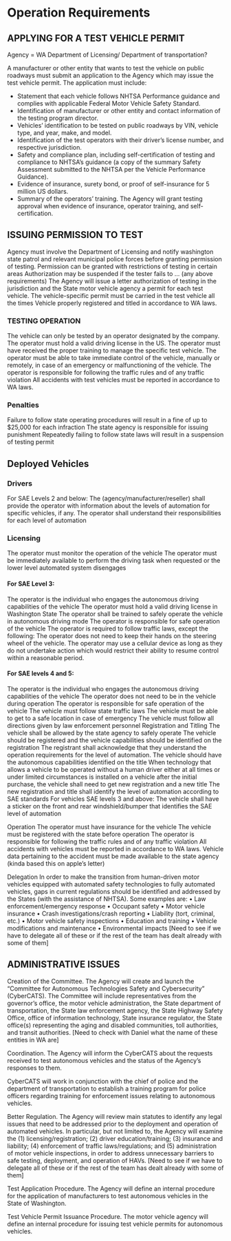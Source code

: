 # Operation Requirements

## APPLYING FOR A TEST VEHICLE PERMIT
Agency = WA Department of Licensing/ Department of transportation?

A manufacturer or other entity that wants to test the vehicle on public roadways must submit an application to the Agency which may issue the test vehicle permit. The application must include:
- Statement that each vehicle follows NHTSA Performance guidance and complies with applicable Federal Motor Vehicle Safety Standard.
- Identification of manufacturer or other entity and contact information of the testing program director.
- Vehicles’ identification to be tested on public roadways by VIN, vehicle type, and year, make, and model.
- Identification of the test operators with their driver’s license number, and respective jurisdiction.
- Safety and compliance plan, including self-certification of testing and compliance to NHTSA’s guidance (a copy of the summary Safety Assessment submitted to the NHTSA per the Vehicle Performance Guidance).
- Evidence of insurance, surety bond, or proof of self-insurance for 5 million US dollars.
- Summary of the operators’ training.
The Agency will grant testing approval when evidence of insurance, operator training, and self-certification.

## ISSUING PERMISSION TO TEST
Agency must involve the Department of Licensing and notify washington state patrol and relevant municipal police forces before granting permission of testing.
Permission can be granted with restrictions of testing in certain areas
Authorization may be suspended if the tester fails to … (any above requirements)
The Agency will issue a letter authorization of testing in the jurisdiction and the State motor vehicle agency a permit for each test vehicle.
The vehicle-specific permit must be carried in the test vehicle all the times
Vehicle properly registered and titled in accordance to WA laws.

### TESTING OPERATION
The vehicle can only be tested by an operator designated by the company.
The operator must hold a valid driving license in the US.
The operator must have received the proper training to manage the specific test vehicle.
The operator must be able to take immediate control of the vehicle, manually or remotely, in case of an emergency or malfunctioning of the vehicle.
The operator is responsible for following the traffic rules and of any traffic violation
All accidents with test vehicles must be reported in accordance to WA laws.

### Penalties
Failure to follow state operating procedures will result in a fine of up to $25,000 for each infraction
The state agency is responsible for issuing punishment
Repeatedly failing to follow state laws will result in a suspension of testing permit


## Deployed Vehicles


### Drivers
For SAE Levels 2 and below:
The (agency/manufacturer/reseller) shall provide the operator with information about the levels of automation for specific vehicles, if any. 
The operator shall understand their responsibilities for each level of automation


### Licensing
The operator must monitor the operation of the vehicle
The operator must be immediately available to perform the driving task when requested or the lower level automated system disengages

#### For SAE Level 3:
The operator is the individual who engages the autonomous driving capabilities of the vehicle
The operator must hold a valid driving license in Washington State
The operator shall be trained to safely operate the vehicle in autonomous driving mode
The operator is responsible for safe operation of the vehicle
The operator is required to follow traffic laws, except the following:
The operator does not need to keep their hands on the steering wheel of the vehicle.
The operator may use a cellular device as long as they do not undertake action which would restrict their ability to resume control within a reasonable period.

#### For SAE levels 4 and 5:
The operator is the individual who engages the autonomous driving capabilities of the vehicle
The operator does not need to be in the vehicle during operation
The operator is responsible for safe operation of the vehicle
The vehicle must follow state traffic laws
The vehicle must be able to get to a safe location in case of emergency
The vehicle must follow all directions given by law enforcement personnel
Registration and Titling
The vehicle shall be allowed by the state agency to safely operate
The vehicle should be registered and the vehicle capabilities should be identified on the registration 
The registrant shall acknowledge that they understand the operation requirements for the level of automation. 
The vehicle should have the autonomous capabilities identified on the title
When technology that allows a vehicle to be operated without a human driver either at all times or under limited circumstances is installed on a vehicle after the initial purchase, the vehicle shall need to get new registration and a new title
The new registration and title shall identify the level of automation according to SAE standards
For vehicles SAE levels 3 and above:
The vehicle shall have a sticker on the front and rear windshield/bumper that identifies the SAE level of automation

Operation
The operator must have insurance for the vehicle
The vehicle must be registered with the state before operation
The operator is responsible for following the traffic rules and of any traffic violation
All accidents with vehicles must be reported in accordance to WA laws.
Vehicle data pertaining to the accident must be made available to the state agency (kinda based this on apple’s letter)

Delegation
In order to make the transition from human-driven motor vehicles equipped with automated safety technologies to fully automated vehicles, gaps in current regulations should be identified and addressed by the States (with the assistance of NHTSA). Some examples are: • Law enforcement/emergency response • Occupant safety • Motor vehicle insurance • Crash investigations/crash reporting • Liability (tort, criminal, etc.) • Motor vehicle safety inspections • Education and training • Vehicle modifications and maintenance • Environmental impacts
[Need to see if we have to delegate all of these or if the rest of the team has dealt already with some of them]


## ADMINISTRATIVE ISSUES


Creation of the Committee. The Agency will create and launch the “Committee for Autonomous Technologies Safety and Cybersecurity” (CyberCATS). The Committee will include representatives from the governor’s office, the motor vehicle administration, the State department of transportation, the State law enforcement agency, the State Highway Safety Office, office of information technology, State insurance regulator, the State office(s) representing the aging and disabled communities, toll authorities, and transit authorities. [Need to check with Daniel what the name of these entities in WA are]

Coordination. The Agency will inform the CyberCATS about the requests received to test autonomous vehicles and the status of the Agency’s responses to them.

CyberCATS will work in conjunction with the chief of police and the department of transportation to establish a training program for police officers regarding training for enforcement issues relating to autonomous vehicles.

Better Regulation. The Agency will review main statutes to identify any legal issues that need to be addressed prior to the deployment and operation of automated vehicles. In particular, but not limited to, the Agency will examine the (1) licensing/registration; (2) driver education/training; (3) insurance and liability; (4) enforcement of traffic laws/regulations; and (5) administration of motor vehicle inspections, in order to address unnecessary barriers to safe testing, deployment, and operation of HAVs. [Need to see if we have to delegate all of these or if the rest of the team has dealt already with some of them]

Test Application Procedure. The Agency will define an internal procedure for the application of manufacturers to test autonomous vehicles in the State of Washington. 

Test Vehicle Permit Issuance Procedure. The motor vehicle agency will define an internal procedure for issuing test vehicle permits for autonomous vehicles.